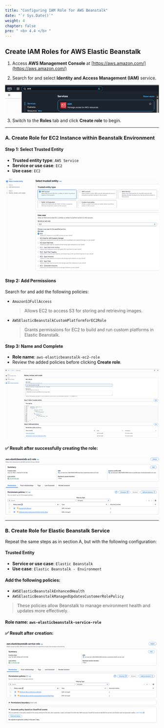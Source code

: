 ```yaml
---
title: "Configuring IAM Role for AWS Beanstalk"
date: "`r Sys.Date()`"
weight: 4
chapter: false
pre: " <b> 4.4 </b> "
---
```


## Create IAM Roles for AWS Elastic Beanstalk

1. Access **AWS Management Console** at [https://aws.amazon.com/](https://aws.amazon.com/)

2. Search for and select **Identity and Access Management (IAM)** service.

![alt text](image.png)

3. Switch to the **Roles** tab and click **Create role** to begin.

---

### A. Create Role for EC2 Instance within Beanstalk Environment

#### **Step 1: Select Trusted Entity**

- **Trusted entity type**: `AWS Service`
- **Service or use case**: `EC2`
- **Use case**: `EC2`

![alt text](image-1.png)

#### **Step 2: Add Permissions**

Search for and add the following policies:

- `AmazonS3FullAccess`
  > Allows EC2 to access S3 for storing and retrieving images.
- `AWSElasticBeanstalkCustomPlatformforEC2Role`
  > Grants permissions for EC2 to build and run custom platforms in Elastic Beanstalk.

#### **Step 3: Name and Complete**

- **Role name**: `aws-elasticbeanstalk-ec2-role`
- Review the added policies before clicking **Create role**.

![alt text](image-2.png)

#### ✅ Result after successfully creating the role:

![alt text](image-3.png)

---

### B. Create Role for Elastic Beanstalk Service

Repeat the same steps as in section A, but with the following configuration:

#### **Trusted Entity**

- **Service or use case**: `Elastic Beanstalk`
- **Use case**: `Elastic Beanstalk - Environment`

#### **Add the following policies:**

- `AWSElasticBeanstalkEnhancedHealth`
- `AWSElasticBeanstalkManagedUpdatesCustomerRolePolicy`

> These policies allow Beanstalk to manage environment health and updates more effectively.

#### **Role name**: `aws-elasticbeanstalk-service-role`

#### ✅ Result after creation:

![alt text](image-4.png)
